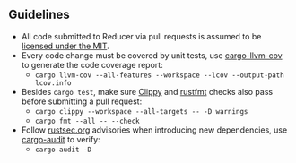 ## Guidelines

* All code submitted to Reducer via pull requests is
assumed to be [licensed under the MIT][LICENSE].
* Every code change must be covered by unit tests, use [cargo-llvm-cov] to generate the code coverage report:
  + `cargo llvm-cov --all-features --workspace --lcov --output-path lcov.info`
* Besides `cargo test`, make sure [Clippy] and [rustfmt] checks also pass before submitting a pull request:
  + `cargo clippy --workspace --all-targets -- -D warnings`
  + `cargo fmt --all -- --check`
* Follow [rustsec.org] advisories when introducing new dependencies, use [cargo-audit] to verify:
  + `cargo audit -D`

[LICENSE]:      https://github.com/brunocodutra/reducer/blob/master/LICENSE
[rustsec.org]:    https://rustsec.org/advisories/

[Clippy]:         https://github.com/rust-lang/rust-clippy#usage
[rustfmt]:        https://github.com/rust-lang/rustfmt#quick-start
[cargo-llvm-cov]: https://github.com/taiki-e/cargo-llvm-cov#usage
[cargo-audit]:    https://github.com/RustSec/cargo-audit#installation
